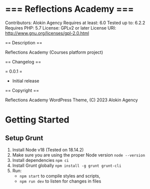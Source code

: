 # === Reflections Academy ===
Contributors: Alokin Agency
Requires at least: 6.0
Tested up to: 6.2.2
Requires PHP: 5.7
License: GPLv2 or later
License URI: http://www.gnu.org/licenses/gpl-2.0.html

== Description ==

Reflections Academy (Courses platform project)

== Changelog ==

= 0.0.1 =
* Initial release

== Copyright ==

Reflections Academy WordPress Theme, (C) 2023 Alokin Agency

# Getting Started
## Setup Grunt


1. Install Node v18 (Tested on 18.14.2)
2. Make sure you are using the proper Node version `node --version`
3. Install dependencies `npm ci`
4. Install Grunt globally `npm install -g grunt grunt-cli`
5. Run: 
    * `npm start` to compile styles and scripts,
    * `npm run dev` to listen for changes in files
